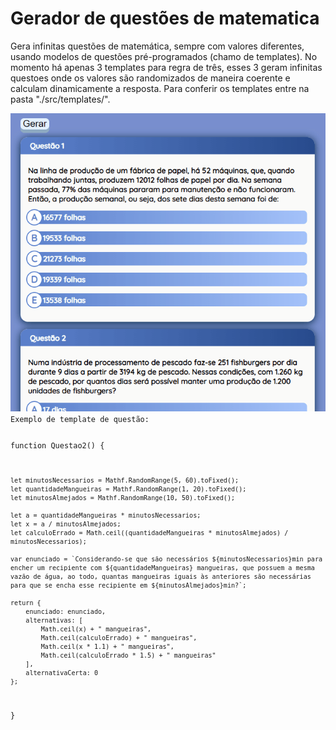 <h1>Gerador de questões de matematica</h1>
<p>Gera infinitas questões de matemática, sempre com valores diferentes, usando modelos de questões pré-programados (chamo de templates). No momento há apenas 3 templates para regra de três, esses 3 geram infinitas questoes onde os valores são randomizados de maneira coerente e calculam dinamicamente a resposta. Para conferir os templates entre na pasta "./src/templates/".</p>
<img src="https://github.com/LeonardoDaLuz/MQG-Gerador-de-Questoes-De-Matematica/blob/main/demonstracao/GifDemonstracaoGeracaoDeQuestoes.gif?raw=true" />

<code>
Exemplo de template de questão:

function Questao2() {

    let minutosNecessarios = Mathf.RandomRange(5, 60).toFixed();
    let quantidadeMangueiras = Mathf.RandomRange(1, 20).toFixed();
    let minutosAlmejados = Mathf.RandomRange(10, 50).toFixed();

    let a = quantidadeMangueiras * minutosNecessarios;
    let x = a / minutosAlmejados;
    let calculoErrado = Math.ceil((quantidadeMangueiras * minutosAlmejados) / minutosNecessarios);

    var enunciado = `Considerando-se que são necessários ${minutosNecessarios}min para encher um recipiente com ${quantidadeMangueiras} mangueiras, que possuem a mesma vazão de água, ao todo, quantas mangueiras iguais às anteriores são necessárias para que se encha esse recipiente em ${minutosAlmejados}min?`;

    return {
        enunciado: enunciado,
        alternativas: [
            Math.ceil(x) + " mangueiras",
            Math.ceil(calculoErrado) + " mangueiras",
            Math.ceil(x * 1.1) + " mangueiras",
            Math.ceil(calculoErrado * 1.5) + " mangueiras"
        ],
        alternativaCerta: 0
    };
}

</code>